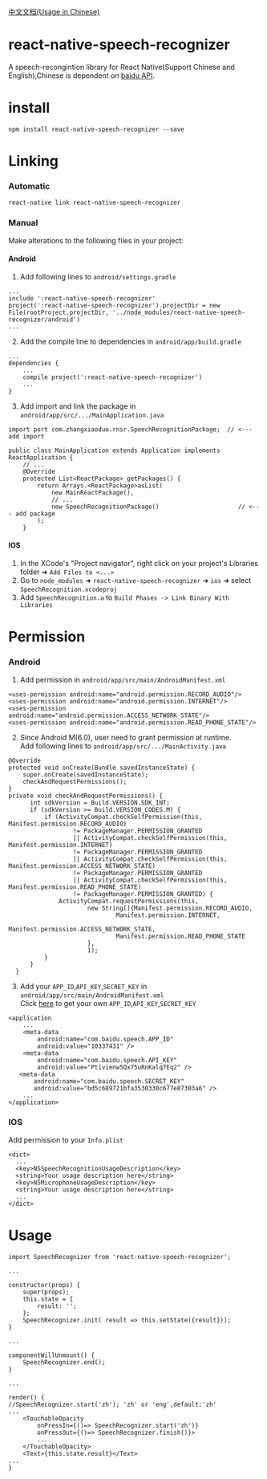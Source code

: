 <a href="https://github.com/Mrzhangxiaoduo/react-native-speech-recognizer/blob/master/README-CN.md">中文文档(Usage in Chinese)</a>
# react-native-speech-recognizer
A speech-recongintion library for React Native(Support Chinese and English),Chinese is dependent on <a href="http://yuyin.baidu.com/docs/asr/186">baidu API</a>.
# install
```
npm install react-native-speech-recognizer --save
```
# Linking
### Automatic  
```
react-native link react-native-speech-recognizer
```
### Manual  
  Make alterations to the following files in your project:
#### Android

1. Add following lines to `android/settings.gradle`
```
...
include ':react-native-speech-recognizer'
project(':react-native-speech-recognizer').projectDir = new File(rootProject.projectDir, '../node_modules/react-native-speech-recognizer/android')
...
```
2. Add the compile line to dependencies in `android/app/build.gradle`
```
...
dependencies {
    ...
    compile project(':react-native-speech-recognizer')
    ...
}
```
3. Add import and link the package in `android/app/src/.../MainApplication.java`
```
import port com.zhangxiaoduo.rnsr.SpeechRecognitionPackage;  // <--- add import

public class MainApplication extends Application implements ReactApplication {
    // ...
    @Override
    protected List<ReactPackage> getPackages() {
        return Arrays.<ReactPackage>asList(
            new MainReactPackage(),
            // ...
            new SpeechRecognitionPackage()                      // <--- add package
        );
    }
```
#### IOS
1. In the XCode's "Project navigator", right click on your project's Libraries folder ➜ `Add Files to <...>`
2. Go to `node_modules` ➜ `react-native-speech-recognizer` ➜ `ios` ➜ select `SpeechRecognition.xcodeproj`
3. Add `SpeechRecognition.a` to `Build Phases -> Link Binary With Libraries`
# Permission
### Android
1. Add permission in `android/app/src/main/AndroidManifest.xml`
```
<uses-permission android:name="android.permission.RECORD_AUDIO"/>
<uses-permission android:name="android.permission.INTERNET"/>
<uses-permission android:name="android.permission.ACCESS_NETWORK_STATE"/>
<uses-permission android:name="android.permission.READ_PHONE_STATE"/>
```
2. Since Android M(6.0), user need to grant permission at runtime.  
Add following lines to `android/app/src/.../MainActivity.java`
```
@Override
protected void onCreate(Bundle savedInstanceState) {
    super.onCreate(savedInstanceState);
    checkAndRequestPermissions();
}
private void checkAndRequestPermissions() {
      int sdkVersion = Build.VERSION.SDK_INT;
      if (sdkVersion >= Build.VERSION_CODES.M) {
          if (ActivityCompat.checkSelfPermission(this, Manifest.permission.RECORD_AUDIO)
                  != PackageManager.PERMISSION_GRANTED
                  || ActivityCompat.checkSelfPermission(this, Manifest.permission.INTERNET)
                  != PackageManager.PERMISSION_GRANTED
                  || ActivityCompat.checkSelfPermission(this, Manifest.permission.ACCESS_NETWORK_STATE)
                  != PackageManager.PERMISSION_GRANTED
                  || ActivityCompat.checkSelfPermission(this, Manifest.permission.READ_PHONE_STATE)
                  != PackageManager.PERMISSION_GRANTED) {
              ActivityCompat.requestPermissions(this,
                      new String[]{Manifest.permission.RECORD_AUDIO,
                              Manifest.permission.INTERNET,
                              Manifest.permission.ACCESS_NETWORK_STATE,
                              Manifest.permission.READ_PHONE_STATE
                      },
                      1);
          }
      }
  }
```
3. Add your `APP_ID`,`API_KEY`,`SECRET_KEY` in `android/app/src/main/AndroidManifest.xml`  
Click <a href="http://yuyin.baidu.com/">here</a> to get your own `APP_ID`,`API_KEY`,`SECRET_KEY`
```
<application
    ...
    <meta-data
        android:name="com.baidu.speech.APP_ID"
        android:value="10337431" />
    <meta-data
        android:name="com.baidu.speech.API_KEY"
        android:value="Ptivienw5Qx75uRnKalq7Eq2" />
   <meta-data
       android:name="com.baidu.speech.SECRET_KEY"
       android:value="bd5c689721bfa3530330c677e87303a6" />
    ...
</application>
```
### IOS
Add permission to your `Info.plist`
```
<dict>
  ...
  <key>NSSpeechRecognitionUsageDescription</key>
  <string>Your usage description here</string>
  <key>NSMicrophoneUsageDescription</key>
  <string>Your usage description here</string>
  ...
</dict>
```
# Usage
```
import SpeechRecognizer from 'react-native-speech-recognizer';

...

constructor(props) {
    super(props);
    this.state = {
        result: '';
    };
    SpeechRecognizer.init( result => this.setState({result}));
}

...

componentWillUnmount() {
    SpeechRecognizer.end();
}

...

render() {
//SpeechRecognizer.start('zh'); 'zh' or 'eng',default:'zh'
...
    <TouchableOpacity 
        onPressIn={()=> SpeechRecognizer.start('zh')} 
        onPressOut={()=> SpeechRecognizer.finish()}>
        ...
    </TouchableOpacity>
    <Text>{this.state.result}</Text>
...
}
```
